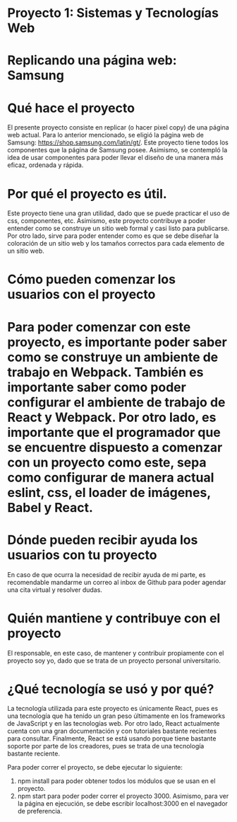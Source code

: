 # Proyecto 1: Sistemas y Tecnologías Web

# Replicando una página web: Samsung

# Qué hace el proyecto

El presente proyecto consiste en replicar (o hacer pixel copy) de una página web actual. Para lo anterior mencionado, se eligió la página web de Samsung: https://shop.samsung.com/latin/gt/. Este proyecto tiene todos los componentes que la página de Samsung posee. Asimismo, se contempló la idea de usar componentes para poder llevar el diseño de una manera más eficaz, ordenada y rápida.

# Por qué el proyecto es útil.

Este proyecto tiene una gran utilidad, dado que se puede practicar el uso de css, componentes, etc. Asimismo, este proyecto contribuye a poder entender como se construye un sitio web formal y casi listo para publicarse. Por otro lado, sirve para poder entender como es que se debe diseñar la coloración de un sitio web y los tamaños correctos para cada elemento de un sitio web. 

# Cómo pueden comenzar los usuarios con el proyecto

# Para poder comenzar con este proyecto, es importante poder saber como se construye un ambiente de trabajo en Webpack. También es importante saber como poder configurar el ambiente de trabajo de React y Webpack. Por otro lado, es importante que el programador que se encuentre dispuesto a comenzar con un proyecto como este, sepa como configurar de manera actual eslint, css, el loader de imágenes, Babel y React.

# Dónde pueden recibir ayuda los usuarios con tu proyecto

En caso de que ocurra la necesidad de recibir ayuda de mi parte, es recomendable mandarme un correo al inbox de Github para poder agendar una cita virtual y resolver dudas.

# Quién mantiene y contribuye con el proyecto

El responsable, en este caso, de mantener y contribuir propiamente con el proyecto soy yo, dado que se trata de un proyecto personal universitario. 

# ¿Qué tecnología se usó y por qué?

La tecnología utilizada para este proyecto es únicamente React, pues es una tecnología que ha tenido un gran peso últimamente en los frameworks de JavaScript y en las tecnologías web. Por otro lado, React actualmente cuenta con una gran documentación y con tutoriales bastante recientes para consultar. Finalmente, React se está usando porque tiene bastante soporte por parte de los creadores, pues se trata de una tecnología bastante reciente.


Para poder correr el proyecto, se debe ejecutar lo siguiente: 

1. npm install para poder obtener todos los módulos que se usan en el proyecto.
2. npm start para poder poder correr el proyecto 3000. Asimismo, para ver la página en ejecución, se debe escribir localhost:3000 en el navegador de preferencia.
